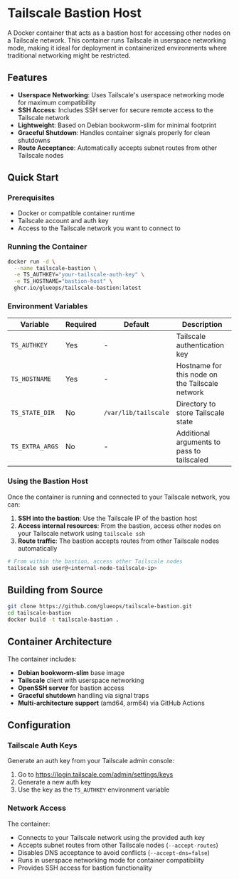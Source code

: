 # Tailscale Bastion Host

A Docker container that acts as a bastion host for accessing other nodes on a Tailscale network. This container runs Tailscale in userspace networking mode, making it ideal for deployment in containerized environments where traditional networking might be restricted.

## Features

- **Userspace Networking**: Uses Tailscale's userspace networking mode for maximum compatibility
- **SSH Access**: Includes SSH server for secure remote access to the Tailscale network
- **Lightweight**: Based on Debian bookworm-slim for minimal footprint
- **Graceful Shutdown**: Handles container signals properly for clean shutdowns
- **Route Acceptance**: Automatically accepts subnet routes from other Tailscale nodes

## Quick Start

### Prerequisites

- Docker or compatible container runtime
- Tailscale account and auth key
- Access to the Tailscale network you want to connect to

### Running the Container

```bash
docker run -d \
  --name tailscale-bastion \
  -e TS_AUTHKEY="your-tailscale-auth-key" \
  -e TS_HOSTNAME="bastion-host" \
  ghcr.io/glueops/tailscale-bastion:latest
```

### Environment Variables

| Variable | Required | Default | Description |
|----------|----------|---------|-------------|
| `TS_AUTHKEY` | Yes | - | Tailscale authentication key |
| `TS_HOSTNAME` | Yes | - | Hostname for this node on the Tailscale network |
| `TS_STATE_DIR` | No | `/var/lib/tailscale` | Directory to store Tailscale state |
| `TS_EXTRA_ARGS` | No | - | Additional arguments to pass to tailscaled |

### Using the Bastion Host

Once the container is running and connected to your Tailscale network, you can:

1. **SSH into the bastion**: Use the Tailscale IP of the bastion host
2. **Access internal resources**: From the bastion, access other nodes on your Tailscale network using `tailscale ssh`
3. **Route traffic**: The bastion accepts routes from other Tailscale nodes automatically

```bash
# From within the bastion, access other Tailscale nodes
tailscale ssh user@<internal-node-tailscale-ip>
```

## Building from Source

```bash
git clone https://github.com/glueops/tailscale-bastion.git
cd tailscale-bastion
docker build -t tailscale-bastion .
```

## Container Architecture

The container includes:
- **Debian bookworm-slim** base image
- **Tailscale** client with userspace networking
- **OpenSSH server** for bastion access
- **Graceful shutdown** handling via signal traps
- **Multi-architecture support** (amd64, arm64) via GitHub Actions

## Configuration

### Tailscale Auth Keys

Generate an auth key from your Tailscale admin console:
1. Go to https://login.tailscale.com/admin/settings/keys
2. Generate a new auth key
3. Use the key as the `TS_AUTHKEY` environment variable

### Network Access

The container:
- Connects to your Tailscale network using the provided auth key
- Accepts subnet routes from other Tailscale nodes (`--accept-routes`)
- Disables DNS acceptance to avoid conflicts (`--accept-dns=false`)
- Runs in userspace networking mode for container compatibility
- Provides SSH access for bastion functionality